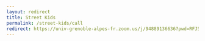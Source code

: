 ```yaml
---
layout: redirect
title: Street Kids
permalink: /street-kids/call
redirect: https://univ-grenoble-alpes-fr.zoom.us/j/94889136636?pwd=RFJ5ckdXYmN4RUdsS1REbjgwVlZwZz09
---
```


<!-- Teams (Patrick's): "https://teams.microsoft.com/l/meetup-join/19%3ameeting_NmZhY2IxN2ItMDBmMy00MmJkLTkzMjUtM2ZmZjZiODZhY2Iy%40thread.v2/0?context=%7b%22Tid%22%3a%2210b27fbb-2909-4427-9338-f6028e9ba589%22%2c%22Oid%22%3a%22480d9d5d-32e0-4665-878a-07d3762102cd%22%7d" -->

<!-- https://www.google.com/url?q=https://teams.microsoft.com/l/meetup-join/19%253ameeting_NmZhY2IxN2ItMDBmMy00MmJkLTkzMjUtM2ZmZjZiODZhY2Iy%2540thread.v2/0?context%3D%257b%2522Tid%2522%253a%252210b27fbb-2909-4427-9338-f6028e9ba589%2522%252c%2522Oid%2522%253a%2522480d9d5d-32e0-4665-878a-07d3762102cd%2522%257d&sa=D&source=calendar&usd=2&usg=AOvVaw3hc8JwMSA8fSA-3et4ccMG -->
